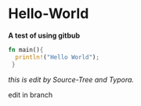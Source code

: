 # Hello-World
**A test of using gitbub**

```rust
fn main(){
  println!("Hello World");
 }
```

*this is edit by Source-Tree and Typora.*

edit in branch